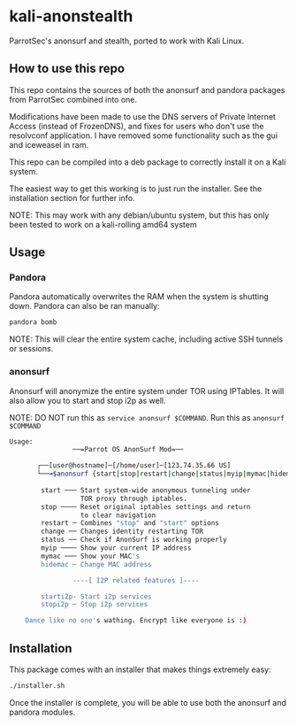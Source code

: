 # kali-anonstealth

ParrotSec's anonsurf and stealth, ported to work with Kali Linux.

## How to use this repo

This repo contains the sources of both the anonsurf and pandora packages from ParrotSec combined into one.

Modifications have been made to use the DNS servers of Private Internet Access (instead of FrozenDNS), and fixes for users who don't use the resolvconf application. I have removed some functionality such as the gui and iceweasel in ram.

This repo can be compiled into a deb package to correctly install it on a Kali system.

The easiest way to get this working is to just run the installer. See the installation section for further info.

NOTE: This may work with any debian/ubuntu system, but this has only been tested to work on a kali-rolling amd64 system

## Usage
### Pandora
Pandora automatically overwrites the RAM when the system is shutting down. Pandora can also be ran manually:
```bash
pandora bomb
```

NOTE: This will clear the entire system cache, including active SSH tunnels or sessions.

### anonsurf
Anonsurf will anonymize the entire system under TOR using IPTables. It will also allow you to start and stop i2p as well.

NOTE: DO NOT run this as ```service anonsurf $COMMAND```. Run this as ```anonsurf $COMMAND```

```bash
Usage:
                ──=Parrot OS AnonSurf Mod=──

       ┌──[user@hostname]─[/home/user]─[123.74.35.66 US]
       └──╼$anonsurf {start|stop|restart|change|status|myip|mymac|hidemac}
    
        start ─── Start system-wide anonymous tunneling under          
                  TOR proxy through iptables.	  
        stop ──── Reset original iptables settings and return 
                  to clear navigation
        restart ─ Combines "stop" and "start" options
        change ── Changes identity restarting TOR
        status ── Check if AnonSurf is working properly
        myip ──── Show your current IP address
        mymac ─── Show your MAC's
        hidemac ─ Change MAC address

                ----[ I2P related features ]----

        starti2p- Start i2p services
        stopi2p ─ Stop i2p services

    Dance like no one's wathing. Encrypt like everyone is :)


```

## Installation
This package comes with an installer that makes things extremely easy:

```bash
./installer.sh
```

Once the installer is complete, you will be able to use both the anonsurf and pandora modules.
